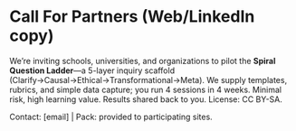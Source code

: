 # Call For Partners (Web/LinkedIn copy)

We’re inviting schools, universities, and organizations to pilot the **Spiral Question Ladder**—a 5-layer inquiry scaffold (Clarify→Causal→Ethical→Transformational→Meta). We supply templates, rubrics, and simple data capture; you run 4 sessions in 4 weeks. Minimal risk, high learning value. Results shared back to you. License: CC BY-SA.

Contact: [email]  |  Pack: provided to participating sites.
